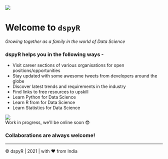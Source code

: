 ![](https://komarev.com/ghpvc/?username=thedspyr&color=red)
# Welcome to `dspyR`
*Growing together as a family in the world of Data Science*

### dspyR helps you in the following ways - 

* Visit career sections of various organisations for open positions/opportunities
* Stay updated with some awesome tweets from developers around the globe
* Discover latest trends and requirements in the industry
* Find links to free resources to upskill
* Learn Python for Data Science
* Learn R from  for Data Science
* Learn Statistics for Data Science

![](https://book.giflingua.com/images/origin/work-in-progress.gif)
<br>
Work in progress, we'll be online soon 😎

### Collaborations are always welcome!
<hr>
© dspyR | 2021 | with ❤️ from India 
